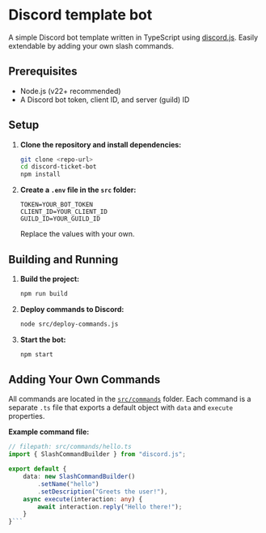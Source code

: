 # Discord template bot

A simple Discord bot template written in TypeScript using [discord.js](https://discord.js.org/). Easily extendable by adding your own slash commands.

## Prerequisites

- Node.js (v22+ recommended)
- A Discord bot token, client ID, and server (guild) ID

## Setup

1. **Clone the repository and install dependencies:**
   ```sh
   git clone <repo-url>
   cd discord-ticket-bot
   npm install
   ```

2. **Create a `.env` file in the `src` folder:**
   ```
   TOKEN=YOUR_BOT_TOKEN
   CLIENT_ID=YOUR_CLIENT_ID
   GUILD_ID=YOUR_GUILD_ID
   ```
   Replace the values with your own.

## Building and Running

1. **Build the project:**
   ```sh
   npm run build
   ```

2. **Deploy commands to Discord:**
   ```sh
   node src/deploy-commands.js
   ```

3. **Start the bot:**
   ```sh
   npm start
   ```

## Adding Your Own Commands

All commands are located in the [`src/commands`](src/commands) folder. Each command is a separate `.ts` file that exports a default object with `data` and `execute` properties.

**Example command file:**

```typescript
// filepath: src/commands/hello.ts
import { SlashCommandBuilder } from "discord.js";

export default {
    data: new SlashCommandBuilder()
        .setName("hello")
        .setDescription("Greets the user!"),
    async execute(interaction: any) {
        await interaction.reply("Hello there!");
    }
}```
